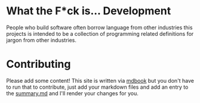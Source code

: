 # What the F*ck is... Development

People who build software often borrow language from other industries
this projects is intended to be a collection of programming
related definitions for jargon from other industries.

# Contributing

Please add some content! This site is written via [mdbook](https://rust-lang.github.io/mdBook/index.html) but you don't have to run that to contribute, just add your markdown files
and add an entry to the [summary.md](src/SUMMARY.md) and I'll render your changes for you.
